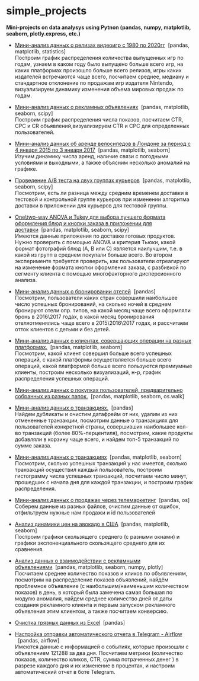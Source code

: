 # simple_projects
**Mini-projects on data analysys using Pytnon (pandas, numpy, matplotlib, seaborn, plotly.express, etc.)**

- [Мини-анализ данных о релизах видеоигр с 1980 по 2020гг](https://nbviewer.jupyter.org/github/kandydaria/simple_projects/blob/main/Miniproject_33.ipynb)&nbsp;&nbsp;[pandas, matplotlib, statistics]<br> Построим график распределения количества выпущенных игр по годам, узнаем в каком году было выпущено больше всего игр, на каких платформах произошло больше всего релизов, игры каких издателей встречаются чаще всего, посчитаем среднее, медиану и стандартное отклонение по продажам игр издателя Nintendo, визуализируем динамику изменения объема мировых продаж по годам.

- [Мини-анализ данных о рекламных объявлениях](https://nbviewer.jupyter.org/github/kandydaria/simple_projects/blob/main/Miniproject_34.ipynb)&nbsp;&nbsp;[pandas, matplotlib, seaborn, scipy]<br>Построим график распределения числа показов, посчитаем СTR, CPC и CR объявлений,визуализируем CTR и СPC для определенных пользователей.


- [Мини-анализ данных об аренде велосипедов в Лондоне за период с 4 января 2015 по 3 января 2017](https://nbviewer.jupyter.org/github/kandydaria/simple_projects/blob/main/Miniproject_35.ipynb)&nbsp;&nbsp;[pandas, matplotlib, seaborn]<br>Изучим динамику числа аренд, наличие связи с погодными условиями и выходными, а также объясним несколько аномалий на графике.

- [Проведение А/B теста на двух группах курьеров](https://nbviewer.jupyter.org/github/kandydaria/simple_projects/blob/main/Miniproject_36.ipynb)&nbsp;&nbsp;[pandas, matplotlib, seaborn, scipy]<br>Посмотрим, есть ли разница между средним временем доставки в тестовой и контрольной группе курьеров при изменении алгоритма доставки в приложении для курьеров для тестовой группы.

- [One\two-way ANOVA и Tukey для выбора лучшего формата оформления блюд и кнопки заказа в приложении для доставки](https://nbviewer.jupyter.org/github/kandydaria/simple_projects/blob/main/Miniproject_37.ipynb)&nbsp;&nbsp;[pandas, matplotlib, seaborn, scipy]<br>Имеются данные приложения по доставке готовых продуктов. Нужно проверить с помощью ANOVA и критерия Тьюки, какой формат фотографий блюд (A, B или C) является наилучшим, т.е. в какой из групп в среднем покупали больше всего. Во втором эксперименте требуется проверить, как пользователи отреагируют на изменение формата кнопки оформления заказа, с разбивкой по сегменту клиента с помощью многофакторного дисперсионного анализа.

- [Мини-анализ данных о бронировании отелей](https://nbviewer.jupyter.org/github/kandydaria/simple_projects/blob/main/Miniproject_2.ipynb)&nbsp;&nbsp;[pandas]<br>
Посмотрим, пользователи каких стран совершили наибольшее число успешных бронирований, на сколько ночей в среднем бронируют отели опр. типов, на какой месяц чаще всего оформляли бронь в 2016\2017 годах, в какой месяц бронирования отеляотменялись чаще всего в 2015\2016\2017 годах, и рассчитаем отток клиентов с детьми и без детей.

- [Мини-анализ данных о клиентах, совершающих операции на разных платформах.](https://nbviewer.jupyter.org/github/kandydaria/simple_projects/blob/main/Miniproject_3.ipynb)&nbsp;&nbsp;[pandas, matplotlib, seaborn]<br>Посмотрим, какой клиент совершил больше всего успешных операций, с какой платформы осуществляется больше всего операций, какой платформой больше всего пользуются премиумные клиенты, построим несколько визуализаций, н-р, график распределения успешных операций.

- [Мини-анализ данных о покупках пользователей, предварительно собранных из разных папок.](https://nbviewer.jupyter.org/github/kandydaria/simple_projects/blob/main/Miniproject_4.ipynb)&nbsp;&nbsp;[pandas, matplotlib, seaborn, os.walk]<br>
-  [Мини-анализ данных о транзакциях.](https://nbviewer.jupyter.org/github/kandydaria/simple_projects/blob/main/Homework_5.ipynb)&nbsp;&nbsp;[pandas]<br>Найдем дубликаты и очистим датафрейм от них, удалим из них отмененные транзакции, посмотрим данные о транзакциях для пользователей конкретной страны, совершивших наибольшее кол-во транзакций (более 80%-перцентиля), посмотрим, какие продукты добавляли в корзину чаще всего, и найдем топ-5 транзакций по сумме заказа.

- [Мини-анализ данных о транзакциях](https://nbviewer.jupyter.org/github/kandydaria/simple_projects/blob/main/Miniproject_5.ipynb)&nbsp;&nbsp;[pandas, matplotlib, seaborn]<br>Посмотрим, сколько успешных транзакций у нас имеется, сколько транзакций осуществил каждый пользователь, построим гистограмму числа успешных транзакций, посчитаем число минут, прошедших с начала дня для каждой транзакции, и построим график распределения.

- [Мини-анализ данных о продажах через телемаркетинг](https://nbviewer.jupyter.org/github/kandydaria/simple_projects/blob/main/Miniproject_5_subsid.ipynb)&nbsp;&nbsp;[pandas, os]<br>Соберем данные из разных файлов, очистим данные от ошибок, отфильтруем нужные нам продажи и id пользователей

- [Анализ динамики цен на авокадо в США](https://nbviewer.jupyter.org/github/kandydaria/simple_projects/blob/main/Homework_6.ipynb)&nbsp;&nbsp;[pandas, matplotlib, seaborn]<br> Построим графики скользящего среднего (с разными окнами) и графики экспоненциального скользящего среднего для их сравнения.

- [Анализ данных о взаимодействии с рекламными объявлениями](https://nbviewer.jupyter.org/github/kandydaria/simple_projects/blob/main/Miniproject_6.ipynb)&nbsp;&nbsp;[pandas, matplotlib, seaborn, numpy, plotly]<br> Посчитаем среднее количество показов и кликов по объявлениям, посмотрим на распределение показов объявлений, найдём проблемное объявление (с наибольшим/наименьшим количеством показов) в день, в который была замечена самая большая по модулю аномалия, найдем среднее количество дней от даты создания
рекламного клиента и первым запуском рекламного объявления этим клиентом, а также посчитаем конверсию.

- [Очистка грязных данных из Excel](https://nbviewer.jupyter.org/github/kandydaria/simple_projects/blob/main/Miniproject_8_add.ipynb)&nbsp;&nbsp;[pandas]<br>

- [Настройка отправки автоматического отчета в Telegram - Airflow ](https://nbviewer.jupyter.org/github/kandydaria/simple_projects/blob/main/Miniproject_16_for_airflow.ipynb)&nbsp;&nbsp;[pandas, airflow]<br>Имеются данные с информацией о событиях, которые произошли с объявлением 121288 за два дня. Посчитаем метрики (количество показов, количество кликов, CTR, сумма потраченных денег ) в разрезе каждого дня и их изменение в процентах, и настроим автоматический отчет в боте Telegram.

